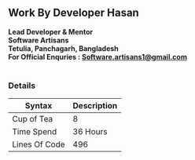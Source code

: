 ## Work By Developer Hasan
**Lead Developer & Mentor**
<br>
**Software Artisans**
<br>
**Tetulia, Panchagarh, Bangladesh**
<br>
**For Official Enquries : Software.artisans1@gmail.com**
<br>
<br>
### Details
| Syntax | Description |
| ----------- | ----------- |
| Cup of Tea | 8 |
| Time Spend | 36 Hours |
| Lines Of Code | 496 |

